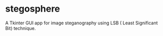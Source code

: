 # stegosphere
  A Tkinter GUI app for image steganography using LSB ( Least Significant Bit) technique.
